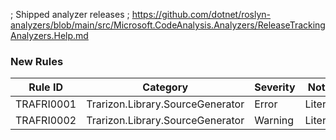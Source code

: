 ﻿; Shipped analyzer releases
; https://github.com/dotnet/roslyn-analyzers/blob/main/src/Microsoft.CodeAnalysis.Analyzers/ReleaseTrackingAnalyzers.Help.md

### New Rules

Rule ID | Category | Severity | Notes
--------|----------|----------|-------
TRAFRI0001 | Trarizon.Library.SourceGenerator | Error | Literals
TRAFRI0002 | Trarizon.Library.SourceGenerator | Warning | Literals

